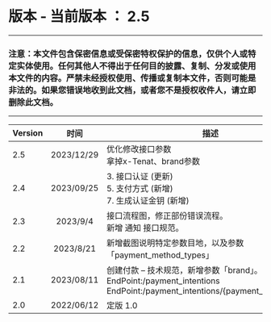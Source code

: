 # 版本  -    当前版本 ： 2.5
_________________
### 注意：本文件包含保密信息或受保密特权保护的信息，仅供个人或特定实体使用。任何其他人不得出于任何目的披露、复制、分发或使用本文件的内容。严禁未经授权使用、传播或复制本文件，否则可能是非法的。如果您错误地收到此文档，或者您不是授权收件人，请立即删除此文档。

_________________
 
| Version      | 时间 | 描述                       |更新者|
| ------ | :-----------: | -------------------------------------------|-----     |   
| 2.5     |   2023/12/29    |优化修改接口参数<br>拿掉x-Tenat、brand参数|Wayne.Wang|
| 2.4     |   2023/09/25     |3. 接口认证 (更新)<br>5. 支付方式 (新增)<br>7. 生成认证金钥 (新增)|Wayne.Wang|
| 2.3     |   2023/9/4    |接口流程图，修正部份错误流程。<br>新增 通知 接口规范。|Wayne.Wang|
| 2.2     |   2023/8/21    |新增截图说明特定参数目地，以及参数「payment_method_types」|Wayne.Wang|
| 2.1     |   2023/08/11    | 创建付款 – 技术规范，新增参数「brand」。<br>EndPoint:/payment_intentions<br>EndPoint:/payment_intentions/{payment_intentions_id}|Wayne.Wang|
| 2.0     |   2022/06/12    |定版 1.0|Denny Pujo|
